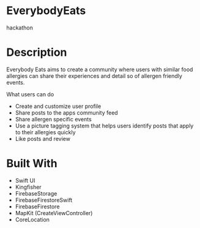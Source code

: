 # EverybodyEats
hackathon

# Description
Everybody Eats aims to create a community where users with similar food allergies can share their experiences and detail so of allergen friendly events. 

What users can do 
- Create and customize user profile
- Share posts to the apps community feed
- Share allergen specific events
- Use a picture tagging system that helps users identify posts that apply to their allergies quickly 
- Like posts and review 

# Built With
- Swift UI
- Kingfisher
- FirebaseStorage
- FirebaseFirestoreSwift
- FirebaseFirestore
- MapKit (CreateViewController)
- CoreLocation 

